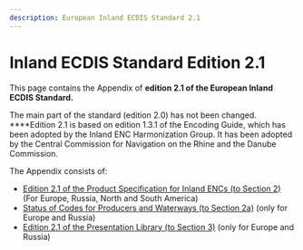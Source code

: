 ```yaml
---
description: European Inland ECDIS Standard 2.1
---
```


# Inland ECDIS Standard Edition 2.1

 This page contains the Appendix of **edition 2.1 of the European Inland ECDIS Standard.** 

The main part of the standard \(edition 2.0\) has not been changed. ****Edition 2.1 is based on edition 1.3.1 of the Encoding Guide, which has been adopted by the Inland ENC Harmonization Group. It has been adopted by the Central Commission for Navigation on the Rhine and the Danube Commission. 

The Appendix consists of:

* [Edition 2.1 of the Product Specification for Inland ENCs \(to Section 2\)](ienc-product-specification-2.1/) \(For Europe, Russia, North and South America\)
* [Status of Codes for Producers and Waterways \(to Section 2a\)](https://ienc.gitbook.io/ienc-main/status-of-codes-for-producers-and-waterways) \(only for Europe and Russia\)
* [Edition 2.1 of the Presentation Library \(to Section 3\)](status-of-the-ienc-presentation-library-2.1/) \(only for Europe and Russia\)



